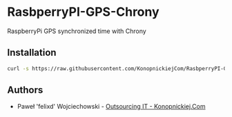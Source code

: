 # RasbperryPI-GPS-Chrony

RaspberryPi GPS synchronized time with Chrony

## Installation

```bash
curl -s https://raw.githubusercontent.com/KonopnickiejCom/RasbperryPI-GPS-Chrony/main/install.sh | bash -s
```

## Authors

* Paweł 'felixd' Wojciechowski - [Outsourcing IT - Konopnickiej.Com](https://konopnickiej.com)
